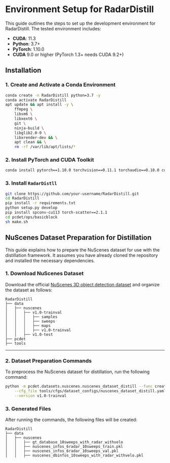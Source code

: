 # Environment Setup for RadarDistill

This guide outlines the steps to set up the development environment for RadarDistill. The tested environment includes:

- **CUDA**: 11.3
- **Python**: 3.7+
- **PyTorch**: 1.10.0
- **CUDA** 9.0 or higher (PyTorch 1.3+ needs CUDA 9.2+)

## **Installation**

### **1. Create and Activate a Conda Environment**
```bash
conda create -n RadarDistill python=3.7 -y
conda activate RadarDistill
apt update && apt install -y \
    ffmpeg \
    libsm6 \
    libxext6 \
    git \
    ninja-build \
    libglib2.0-0 \
    libxrender-dev && \
    apt clean && \
    rm -rf /var/lib/apt/lists/*
```

### **2. Install PyTorch and CUDA Toolkit**
```bash
conda install pytorch==1.10.0 torchvision==0.11.1 torchaudio==0.10.0 cudatoolkit=11.3 -c pytorch -c conda-forge -y
```

### **3. Install `RadarDistll`**
```bash
git clone https://github.com/your-username/RadarDistill.git
cd RadarDistill
pip install -r requirements.txt
python setup.py develop
pip install spconv-cu113 torch-scatter==2.1.1
cd pcdet/ops/basicblock
sh make.sh
```


## NuScenes Dataset Preparation for Distillation

This guide explains how to prepare the NuScenes dataset for use with the distillation framework. It assumes you have already cloned the repository and installed the necessary dependencies.

### **1. Download NuScenes Dataset**
Download the official [NuScenes 3D object detection dataset](https://www.nuscenes.org/download) and organize the dataset as follows:
```plaintext
RadarDistill
├── data
│   ├── nuscenes
│   │   ├── v1.0-trainval
│   │   │   ├── samples
│   │   │   ├── sweeps
│   │   │   ├── maps
│   │   │   ├── v1.0-trainval
│   │   ├── v1.0-test
├── pcdet
├── tools
```
---

### **2. Dataset Preparation Commands**
To preprocess the NuScenes dataset for distillation, run the following command:
```bash
python -m pcdet.datasets.nuscenes.nuscenes_dataset_distill --func create_nuscenes_infos \
    --cfg_file tools/cfgs/dataset_configs/nuscenes_dataset_distill.yaml \
    --version v1.0-trainval
```

### **3. Generated Files**
After running the commands, the following files will be created:
```plaintext
RadarDistill
├── data
│   ├── nuscenes
│   │   ├── gt_database_10sweeps_with_radar_withvelo
│   │   ├── nuscenes_infos_6radar_10sweeps_train.pkl
│   │   ├── nuscenes_infos_6radar_10sweeps_val.pkl
│   │   ├── nuscenes_dbinfos_10sweeps_with_radar_withvelo.pkl
```







